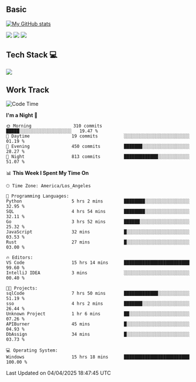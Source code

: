 ## Basic
 
[![My GitHub stats](https://github-readme-stats.vercel.app/api?username=Zzhihon&show_icons=true&theme=purple)](https://github.com/Zzhihon)
 
 [![](https://img.shields.io/badge/website-4493f8?style=for-the-badge&logo=About.me&logoColor=purple)](https://tatakal.com/)
 [![](https://img.shields.io/badge/RSS-4493f8?style=for-the-badge&logo=rss&logoColor=purple)](https://tatakal.com/feed/)
 [![](https://img.shields.io/badge/Email-4493f8?style=for-the-badge&logo=gmail&logoColor=purple)](mailto:bt1q@tatakal.com)

## Tech Stack 💻

<a href="https://skillicons.dev">
  <img src="https://skillicons.dev/icons?i=py,html,css,javascript,bash,java,vue,go,nodejs,cpp" />
</a>

</br>

## Work Track

<!--START_SECTION:waka-->
![Code Time](http://img.shields.io/badge/Code%20Time-179%20hrs%206%20mins-blue)

**I'm a Night 🦉** 

```text
🌞 Morning                310 commits         █████░░░░░░░░░░░░░░░░░░░░   19.47 % 
🌆 Daytime                19 commits          ░░░░░░░░░░░░░░░░░░░░░░░░░   01.19 % 
🌃 Evening                450 commits         ███████░░░░░░░░░░░░░░░░░░   28.27 % 
🌙 Night                  813 commits         █████████████░░░░░░░░░░░░   51.07 % 
```


📊 **This Week I Spent My Time On** 

```text
🕑︎ Time Zone: America/Los_Angeles

💬 Programming Languages: 
Python                   5 hrs 2 mins        ████████░░░░░░░░░░░░░░░░░   32.95 % 
SQL                      4 hrs 54 mins       ████████░░░░░░░░░░░░░░░░░   32.11 % 
Go                       3 hrs 52 mins       ██████░░░░░░░░░░░░░░░░░░░   25.32 % 
JavaScript               32 mins             █░░░░░░░░░░░░░░░░░░░░░░░░   03.53 % 
Rust                     27 mins             █░░░░░░░░░░░░░░░░░░░░░░░░   03.00 % 

🔥 Editors: 
VS Code                  15 hrs 14 mins      █████████████████████████   99.60 % 
IntelliJ IDEA            3 mins              ░░░░░░░░░░░░░░░░░░░░░░░░░   00.40 % 

🐱‍💻 Projects: 
sqlCode                  7 hrs 50 mins       █████████████░░░░░░░░░░░░   51.19 % 
sso                      4 hrs 2 mins        ███████░░░░░░░░░░░░░░░░░░   26.44 % 
Unknown Project          1 hr 6 mins         ██░░░░░░░░░░░░░░░░░░░░░░░   07.26 % 
APIBurner                45 mins             █░░░░░░░░░░░░░░░░░░░░░░░░   04.93 % 
DbAssign                 34 mins             █░░░░░░░░░░░░░░░░░░░░░░░░   03.73 % 

💻 Operating System: 
Windows                  15 hrs 18 mins      █████████████████████████   100.00 % 
```


 Last Updated on 04/04/2025 18:47:45 UTC
<!--END_SECTION:waka-->
